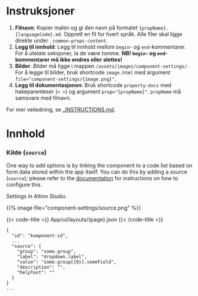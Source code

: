 # Instruksjoner

1. **Filnavn**: Kopier malen og gi den navn på formatet `{propName}.{languageCode}.md`. Opprett en fil for hvert språk. Alle filer skal ligge direkte under `_common-props-content`.
2. **Legg til innhold**: Legg til innhold mellom `begin`- og `end`-kommentarer. For å utelate seksjoner, la de være tomme. **NB! `begin`- og `end`-kommentarer må ikke endres eller slettes!**
3. **Bilder**: Bilder må ligge i mappen `/assets/images/component-settings/`. For å legge til bilder, bruk shortcode `image.html` med argument
    `file="component-settings/{image.png}"`.
4. **Legg til dokumentasjonen**: Bruk shortcode `property-docs` med hakeparenteser (`< >`) og argument `prop="{propName}"`. `propName` må samsvare med filnavn.

For mer veiledning, se [_INSTRUCTIONS.md](/app/development/ux/components/_common-props-content/_instructions).

# Innhold

<!-- begin intro -->
### Kilde (`source`)

One way to add options is by linking the component to a code list based on form data stored within the app itself.
 You can do this by adding a source (`source`); please refer to the [documentation](/app/development/data/options/repeating-group-codelists/) for instructions on how to configure this.

<!-- end intro -->

<!-- begin asd -->

Settings in Altinn Studio.

{{% image file="component-settings/source.png" %}}

<!-- end asd -->

<!-- begin code -->

{{< code-title >}}
App/ui/layouts/{page}.json
{{< /code-title >}}

```json{hl_lines="4-9"}
{
  "id": "komponent-id",
  ...
  "source": {
    "group": "some.group",
    "label": "dropdown.label",
    "value": "some.group[{0}].someField",
    "description": "",
    "helpText": ""
  }
}
...
```

<!-- end code -->

<!-- begin more -->

<!-- end more -->